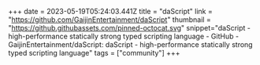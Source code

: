+++
date = 2023-05-19T05:24:03.441Z
title = "daScript"
link = "https://github.com/GaijinEntertainment/daScript"
thumbnail = "https://github.githubassets.com/pinned-octocat.svg"
snippet="daScript - high-performance statically strong typed scripting language - GitHub - GaijinEntertainment/daScript: daScript - high-performance statically strong typed scripting language"
tags = ["community"]
+++
